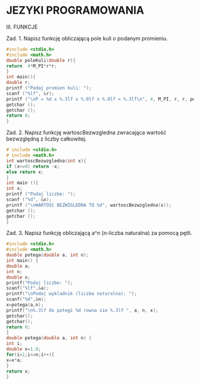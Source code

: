 # JEZYKI PROGRAMOWANIA

III. FUNKCJE

Zad. 1. Napisz funkcję obliczającą pole kuli o podanym promieniu.
```c
#include <stdio.h>
#include <math.h>
double poleKuli(double r){
return  4*M_PI*r*r;   
}
int main(){
double r;     
printf ("Podaj promien kuli: ");
scanf ("%lf", &r);
printf ("\nP = %d x %.3lf x %.0lf x %.0lf = %.3lf\n", 4, M_PI, r, r, poleKuli(r));
getchar ();
getchar ();
return 0;
}
```
Zad. 2. Napisz funkcję wartoscBezwzgledna zwracająca wartość bezwzględną z liczby całkowitej.
```c
# include <stdio.h>
# include <math.h>
int wartoscBezwzgledna(int x){
if (x<=0) return -x;
else return x;
}
int main (){
int x;
printf ("Podaj liczbe: ");
scanf ("%d", &x);
printf ("\nWARTOSC BEZWZGLEDNA TO %d", wartoscBezwzgledna(x));
getchar ();
getchar ();
}
```
Zad. 3. Napisz funkcję obliczającą a^n (n-liczba naturalna) za pomocą pętli.
```c
#include <stdio.h>
#include <math.h>
double potega(double a, int n);
int main() {
double a;
int n;
double x;
printf("Podaj liczbe: ");
scanf("%lf",&a);
printf("\nPodaj wykladnik (liczba naturalna): ");
scanf("%d",&n);
x=potega(a,n);
printf("\n%.3lf do potegi %d rowna sie %.3lf ", a, n, x);
getchar();
getchar();
return 0;
}   
double potega(double a, int n) {
int i;
double x=1.0;
for(i=1;i<=n;i++){
x=x*a;
}
return x;
}
```
